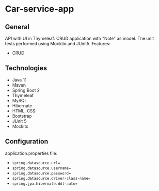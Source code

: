 # Car-service-app
## General
API with UI in Thymeleaf. CRUD application with "Note" as model. The unit tests performed using Mockito and JUnit5.
Features:
* CRUD
## Technologies
* Java 11
* Maven
* Spring Boot 2
* Thymeleaf
* MySQL
* Hibernate
* HTML, CSS
* Bootstrap
* JUnit 5
* Mockito
## Configuration
application.properties file:
* `spring.datasource.url=`
* `spring.datasource.username=`
* `spring.datasource.password=`
* `spring.datasource.driver-class-name=`
* `spring.jpa.hibernate.ddl-auto=`

